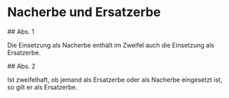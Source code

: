 # Nacherbe und Ersatzerbe



\#\# Abs. 1

 Die Einsetzung als Nacherbe enthält im Zweifel auch die Einsetzung als Ersatzerbe.

\#\# Abs. 2

 Ist zweifelhaft, ob jemand als Ersatzerbe oder als Nacherbe eingesetzt ist, so gilt er als Ersatzerbe. 

